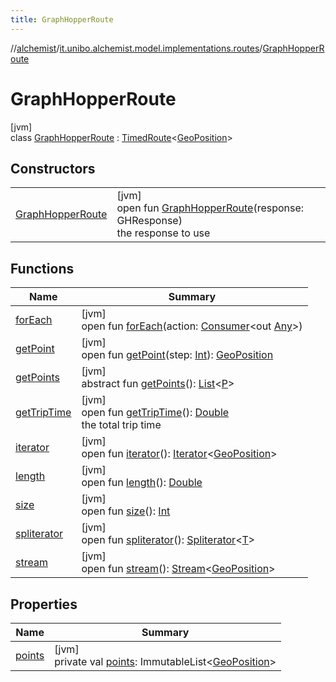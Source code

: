 ```yaml
---
title: GraphHopperRoute
---
```

//[alchemist](../../../index.html)/[it.unibo.alchemist.model.implementations.routes](../index.html)/[GraphHopperRoute](index.html)



# GraphHopperRoute



[jvm]\
class [GraphHopperRoute](index.html) : [TimedRoute](../../it.unibo.alchemist.model.interfaces/-timed-route/index.html)<[GeoPosition](../../it.unibo.alchemist.model.interfaces/-geo-position/index.html)>



## Constructors


| | |
|---|---|
| [GraphHopperRoute](-graph-hopper-route.html) | [jvm]<br>open fun [GraphHopperRoute](-graph-hopper-route.html)(response: GHResponse)<br>the response to use |


## Functions


| Name | Summary |
|---|---|
| [forEach](../../it.unibo.alchemist.expressions.implementations/-list-tree-node/index.html#-655675525%2FFunctions%2F-134779887) | [jvm]<br>open fun [forEach](../../it.unibo.alchemist.expressions.implementations/-list-tree-node/index.html#-655675525%2FFunctions%2F-134779887)(action: [Consumer](https://docs.oracle.com/javase/8/docs/api/java/util/function/Consumer.html)<out [Any](https://kotlinlang.org/api/latest/jvm/stdlib/kotlin/-any/index.html)>) |
| [getPoint](get-point.html) | [jvm]<br>open fun [getPoint](get-point.html)(step: [Int](https://kotlinlang.org/api/latest/jvm/stdlib/kotlin/-int/index.html)): [GeoPosition](../../it.unibo.alchemist.model.interfaces/-geo-position/index.html) |
| [getPoints](../../it.unibo.alchemist.model.interfaces/-route/get-points.html) | [jvm]<br>abstract fun [getPoints](../../it.unibo.alchemist.model.interfaces/-route/get-points.html)(): [List](https://docs.oracle.com/javase/8/docs/api/java/util/List.html)<[P](../../it.unibo.alchemist.model.interfaces/-timed-route/index.html)> |
| [getTripTime](get-trip-time.html) | [jvm]<br>open fun [getTripTime](get-trip-time.html)(): [Double](https://kotlinlang.org/api/latest/jvm/stdlib/kotlin/-double/index.html)<br>the total trip time |
| [iterator](iterator.html) | [jvm]<br>open fun [iterator](iterator.html)(): [Iterator](https://docs.oracle.com/javase/8/docs/api/java/util/Iterator.html)<[GeoPosition](../../it.unibo.alchemist.model.interfaces/-geo-position/index.html)> |
| [length](length.html) | [jvm]<br>open fun [length](length.html)(): [Double](https://kotlinlang.org/api/latest/jvm/stdlib/kotlin/-double/index.html) |
| [size](size.html) | [jvm]<br>open fun [size](size.html)(): [Int](https://kotlinlang.org/api/latest/jvm/stdlib/kotlin/-int/index.html) |
| [spliterator](../../it.unibo.alchemist.expressions.implementations/-list-tree-node/index.html#-677603448%2FFunctions%2F-134779887) | [jvm]<br>open fun [spliterator](../../it.unibo.alchemist.expressions.implementations/-list-tree-node/index.html#-677603448%2FFunctions%2F-134779887)(): [Spliterator](https://docs.oracle.com/javase/8/docs/api/java/util/Spliterator.html)<[T](../../it.unibo.alchemist.model.implementations.movestrategies.speed/-trace-dependant-speed/index.html)> |
| [stream](stream.html) | [jvm]<br>open fun [stream](stream.html)(): [Stream](https://docs.oracle.com/javase/8/docs/api/java/util/stream/Stream.html)<[GeoPosition](../../it.unibo.alchemist.model.interfaces/-geo-position/index.html)> |


## Properties


| Name | Summary |
|---|---|
| [points](points.html) | [jvm]<br>private val [points](points.html): ImmutableList<[GeoPosition](../../it.unibo.alchemist.model.interfaces/-geo-position/index.html)> |

